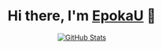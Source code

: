 <p>
  <h1 align="center">
    <b>Hi there, I'm <a href="https://p3terx.com">EpokaU</a> 👋</b>
  </h1>
</p>

<p align="center">
  <a href="https://github.com/EpokaU">
    <img alt="GitHub Stats" src="https://github-readme-stats.vercel.app/api?username=EpokaU&hide=issues&hide_title=true&include_all_commits=true&bg_color=30,e96443,904e95&title_color=fff&text_color=fff" />
    </a>
</p>
